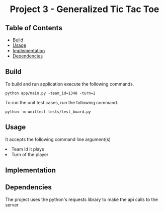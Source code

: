 <h1 align="center">Project 3 - Generalized Tic Tac Toe</h1>


## Table of Contents

- [Build](#install)
- [Usage](#usage)
- [Implementation](#implementation)
- [Dependencies](#dependencies)

## Build
To build and run application execute the following commands.

```shell
python app/main.py -team_id=1348 -turn=2
```

To run the unit test cases, run the following command.

```shell
python -m unittest tests/test_board.py
```


## Usage
It accepts the following command line argument(s) <br>
<li> Team Id it plays</li>
<li> Turn of the player</li>

## Implementation



## Dependencies
The project uses the python's requests library to make the api calls to the server
